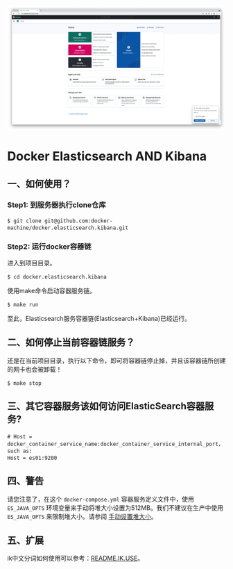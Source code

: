 ![elasticsearch-and-kibana](screen/kibana.png)

# Docker Elasticsearch AND Kibana

## 一、如何使用？

### Step1: 到服务器执行clone仓库

```shell
$ git clone git@github.com:docker-machine/docker.elasticsearch.kibana.git
```

### Step2: 运行docker容器链

进入到项目目录。

```shell script
$ cd docker.elasticsearch.kibana
```

使用make命令启动容器服务链。

```shell
$ make run
```

至此，Elasticsearch服务容器链(Elasticsearch+Kibana)已经运行。

## 二、如何停止当前容器链服务？

还是在当前项目目录，执行以下命令，即可将容器链停止掉，并且该容器链所创建的网卡也会被卸载！

```shell
$ make stop
```

## 三、其它容器服务该如何访问ElasticSearch容器服务?

```.env
# Host = docker_container_service_name:docker_container_service_internal_port，such as: 
Host = es01:9200
```

## 四、警告

请您注意了，在这个 `docker-compose.yml` 容器服务定义文件中，使用 `ES_JAVA_OPTS` 环境变量来手动将堆大小设置为512MB。我们不建议在生产中使用 `ES_JAVA_OPTS` 来限制堆大小。请参阅 [手动设置堆大小](https://www.elastic.co/guide/en/elasticsearch/reference/current/docker.html#docker-set-heap-size)。

## 五、扩展

ik中文分词如何使用可以参考：[README.IK.USE](README.IK.USE.md)。